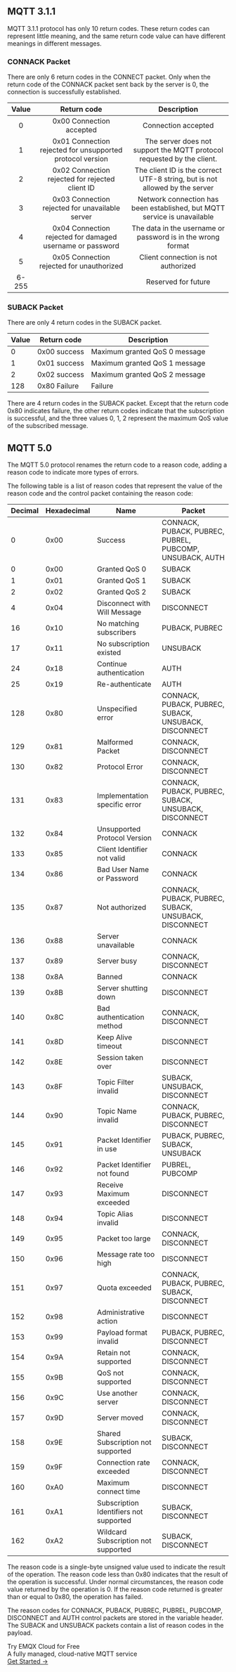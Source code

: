 ## MQTT 3.1.1 

MQTT 3.1.1 protocol has only 10 return codes. These return codes can represent little meaning, and the same return code value can have different meanings in different messages.

### CONNACK Packet

There are only 6 return codes in the CONNECT packet. Only when the return code of the CONNACK packet sent back by the server is 0, the connection is successfully established.

|  Value   |                           Return code                           |                             	Description                             |
| :---: | :--------------------------------------------------------: | :----------------------------------------------------------: |
|   0   |                  0x00 Connection accepted                  |                     Connection accepted                      |
|   1   | 0x01  Connection rejected for unsupported protocol version | The server does not support the MQTT protocol requested by the client. |
|   2   |      0x02 Connection rejected for rejected client ID       | The client ID is the correct UTF-8 string, but is not allowed by the server |
|   3   |      0x03 Connection rejected for unavailable server       | Network connection has been established, but MQTT service is unavailable |
|   4   | 0x04 Connection rejected for damaged username or password  | The data in the username or password is in the wrong format  |
|   5   |         0x05 Connection rejected for unauthorized          |             Client connection is not authorized              |
| 6-255 |                                                            |                     Reserved for future                      |

### SUBACK Packet

There are only 4 return codes in the SUBACK packet.

| Value | Return code  | Description                   |
| ----- | ------------ | ----------------------------- |
| 0     | 0x00 success | Maximum granted QoS 0 message |
| 1     | 0x01 success | Maximum granted QoS 1 message |
| 2     | 0x02 success | Maximum granted QoS 2 message |
| 128   | 0x80 Failure | Failure                       |

There are 4 return codes in the SUBACK packet. Except that the return code 0x80 indicates failure, the other return codes indicate that the subscription is successful, and the three values 0, 1, 2 represent the maximum QoS value of the subscribed message.

## MQTT 5.0

The MQTT 5.0 protocol renames the return code to a reason code, adding a reason code to indicate more types of errors.

The following table is a list of reason codes that represent the value of the reason code and the control packet containing the reason code:

| Decimal | Hexadecimal | Name                                   | Packet                                                   |
| ------- | ----------- | -------------------------------------- | -------------------------------------------------------- |
| 0       | 0x00        | Success                                | CONNACK, PUBACK, PUBREC, PUBREL, PUBCOMP, UNSUBACK, AUTH |
| 0       | 0x00        | Granted QoS 0                          | SUBACK                                                   |
| 1       | 0x01        | Granted QoS 1                          | SUBACK                                                   |
| 2       | 0x02        | Granted QoS 2                          | SUBACK                                                   |
| 4       | 0x04        | Disconnect with Will Message           | DISCONNECT                                               |
| 16      | 0x10        | No matching subscribers                | PUBACK, PUBREC                                           |
| 17      | 0x11        | No subscription existed                | UNSUBACK                                                 |
| 24      | 0x18        | Continue authentication                | AUTH                                                     |
| 25      | 0x19        | Re-authenticate                        | AUTH                                                     |
| 128     | 0x80        | Unspecified error                      | CONNACK, PUBACK, PUBREC, SUBACK, UNSUBACK, DISCONNECT    |
| 129     | 0x81        | Malformed Packet                       | CONNACK, DISCONNECT                                      |
| 130     | 0x82        | Protocol Error                         | CONNACK, DISCONNECT                                      |
| 131     | 0x83        | Implementation specific error          | CONNACK, PUBACK, PUBREC, SUBACK, UNSUBACK, DISCONNECT    |
| 132     | 0x84        | Unsupported Protocol Version           | CONNACK                                                  |
| 133     | 0x85        | Client Identifier not valid            | CONNACK                                                  |
| 134     | 0x86        | Bad User Name or Password              | CONNACK                                                  |
| 135     | 0x87        | Not authorized                         | CONNACK, PUBACK, PUBREC, SUBACK, UNSUBACK, DISCONNECT    |
| 136     | 0x88        | Server unavailable                     | CONNACK                                                  |
| 137     | 0x89        | Server busy                            | CONNACK, DISCONNECT                                      |
| 138     | 0x8A        | Banned                                 | CONNACK                                                  |
| 139     | 0x8B        | Server shutting down                   | DISCONNECT                                               |
| 140     | 0x8C        | Bad authentication method              | CONNACK, DISCONNECT                                      |
| 141     | 0x8D        | Keep Alive timeout                     | DISCONNECT                                               |
| 142     | 0x8E        | Session taken over                     | DISCONNECT                                               |
| 143     | 0x8F        | Topic Filter invalid                   | SUBACK, UNSUBACK, DISCONNECT                             |
| 144     | 0x90        | Topic Name invalid                     | CONNACK, PUBACK, PUBREC, DISCONNECT                      |
| 145     | 0x91        | Packet Identifier in use               | PUBACK, PUBREC, SUBACK, UNSUBACK                         |
| 146     | 0x92        | Packet Identifier not found            | PUBREL, PUBCOMP                                          |
| 147     | 0x93        | Receive Maximum exceeded               | DISCONNECT                                               |
| 148     | 0x94        | Topic Alias invalid                    | DISCONNECT                                               |
| 149     | 0x95        | Packet too large                       | CONNACK, DISCONNECT                                      |
| 150     | 0x96        | Message rate too high                  | DISCONNECT                                               |
| 151     | 0x97        | Quota exceeded                         | CONNACK, PUBACK, PUBREC, SUBACK, DISCONNECT              |
| 152     | 0x98        | Administrative action                  | DISCONNECT                                               |
| 153     | 0x99        | Payload format invalid                 | PUBACK, PUBREC, DISCONNECT                               |
| 154     | 0x9A        | Retain not supported                   | CONNACK, DISCONNECT                                      |
| 155     | 0x9B        | QoS not supported                      | CONNACK, DISCONNECT                                      |
| 156     | 0x9C        | Use another server                     | CONNACK, DISCONNECT                                      |
| 157     | 0x9D        | Server moved                           | CONNACK, DISCONNECT                                      |
| 158     | 0x9E        | Shared Subscription not supported      | SUBACK, DISCONNECT                                       |
| 159     | 0x9F        | Connection rate exceeded               | CONNACK, DISCONNECT                                      |
| 160     | 0xA0        | Maximum connect time                   | DISCONNECT                                               |
| 161     | 0xA1        | Subscription Identifiers not supported | SUBACK, DISCONNECT                                       |
| 162     | 0xA2        | Wildcard Subscription not supported    | SUBACK, DISCONNECT                                       |

The reason code is a single-byte unsigned value used to indicate the result of the operation. The reason code less than 0x80 indicates that the result of the operation is successful. Under normal circumstances, the reason code value returned by the operation is 0. If the reason code returned is greater than or equal to 0x80, the operation has failed.

The reason codes for CONNACK, PUBACK, PUBREC, PUBREL, PUBCOMP, DISCONNECT and AUTH control packets are stored in the variable header. The SUBACK and UNSUBACK packets contain a list of reason codes in the payload.


<section class="promotion">
    <div>
        Try EMQX Cloud for Free
        <div class="is-size-14 is-text-normal has-text-weight-normal">A fully managed, cloud-native MQTT service</div>
    </div>
    <a href="https://accounts.emqx.com/signup?continue=https://cloud-intl.emqx.com/console/deployments/0?oper=new" class="button is-gradient px-5">Get Started →</a>
</section>
